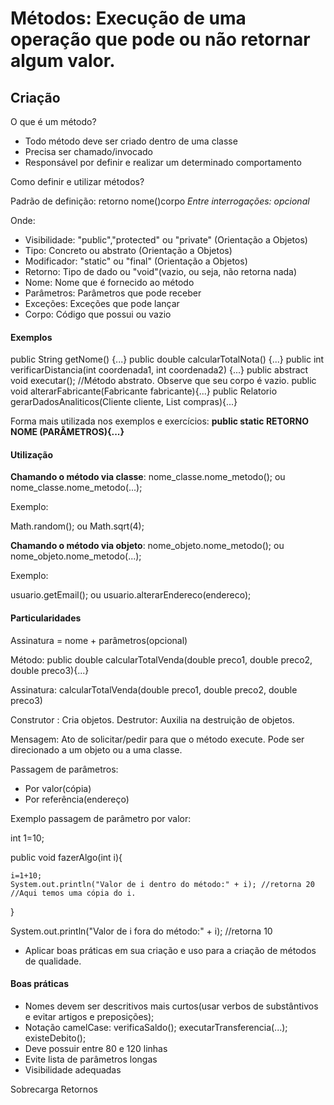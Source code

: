 # Métodos: Execução de uma operação que pode ou não retornar algum valor.

## Criação

O que é um método?

+ Todo método deve ser criado dentro de uma classe
+ Precisa ser chamado/invocado
+ Responsável por definir e realizar um determinado comportamento

Como definir e utilizar métodos?

Padrão de definição:
	<?visibilidade?><?tipo?><?modificador?>retorno nome(<?parâmetros?>)<?exceções?>corpo
*Entre interrogações: opcional*

Onde:

+ Visibilidade: "public","protected" ou "private" (Orientação a Objetos)
+ Tipo: Concreto ou abstrato (Orientação a Objetos)
+ Modificador: "static" ou "final" (Orientação a Objetos)
+ Retorno: Tipo de dado ou "void"(vazio, ou seja, não retorna nada)
+ Nome: Nome que é fornecido ao método 
+ Parâmetros: Parâmetros que pode receber
+ Exceções: Exceções que pode lançar
+ Corpo: Código que possui ou vazio

#### Exemplos

public String getNome() {...}
public double calcularTotalNota() {...}
public int verificarDistancia(int coordenada1, int coordenada2) {...}
public abstract void executar(); //Método abstrato. Observe que seu corpo é vazio.
public void alterarFabricante(Fabricante fabricante){...}
public Relatorio gerarDadosAnaliticos(Cliente cliente, List<Compra> compras){...}

Forma mais utilizada nos exemplos e exercícios:
**public static RETORNO NOME (PARÂMETROS){...}**

#### Utilização

**Chamando o método via classe**:
nome_classe.nome_metodo(); ou nome_classe.nome_metodo(...);

Exemplo:

Math.random(); ou Math.sqrt(4);

**Chamando o método via objeto**:
nome_objeto.nome_metodo(); ou nome_objeto.nome_metodo(...);

Exemplo:

usuario.getEmail(); ou usuario.alterarEndereco(endereco);

#### Particularidades

Assinatura = nome + parâmetros(opcional)

Método: 
public double calcularTotalVenda(double preco1, double preco2, double preco3){...}

Assinatura:
calcularTotalVenda(double preco1, double preco2, double preco3)

Construtor : Cria objetos.
Destrutor: Auxilia na destruição de objetos.

Mensagem: 
Ato de solicitar/pedir para que o método execute. Pode ser direcionado a um objeto ou a uma classe.

Passagem de parâmetros:

+ Por valor(cópia)
+ Por referência(endereço)

Exemplo passagem de parâmetro por valor:

int 1=10;

public void fazerAlgo(int i){

	i=1+10;
	System.out.println("Valor de i dentro do método:" + i); //retorna 20
	//Aqui temos uma cópia do i.
}

System.out.println("Valor de i fora do método:" + i); //retorna 10

* Aplicar boas práticas em sua criação e uso para a criação de métodos de qualidade.

#### Boas práticas

+ Nomes devem ser descritivos mais curtos(usar verbos de substântivos e evitar artigos e preposições);
+ Notação camelCase:
verificaSaldo(); executarTransferencia(...); existeDebito();
+ Deve possuir entre 80 e 120 linhas 
+ Evite lista de parâmetros longas
+ Visibilidade adequadas



Sobrecarga
Retornos